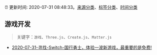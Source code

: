 :alarm_clock: 更新时间: 2020-07-31 08:48:33。[来源分类](../README.md)、[标签分类](../TAGS.md)、[时间分类](../TIMELINE.md)

## 游戏开发


> 关键字：`游戏`、`Three.js`、`Create.js`、`Matter.js`



- [2020-07-31-寻找-Switch-国行勇士，体验一波新游戏，最重要的是免费!](https://www.v2ex.com/t/694642) 